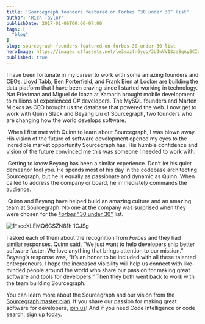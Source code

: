 ```yaml
---
title: 'Sourcegraph founders featured on Forbes “30 under 30” list'
author: 'Rich Taylor'
publishDate: 2017-01-06T00:00-07:00
tags: [
  "blog"
]
slug: sourcegraph-founders-featured-on-forbes-30-under-30-list
heroImage: https://images.ctfassets.net/le3mxztn6yoo/3UJwVV13zaSqAySCIUY8gI/c85ad5e7a09ba7d07115e05b303ee285/1_sccXLEMQ6GSZN81h_1CJSg.png
published: true
---
```




I have been fortunate in my career to work with some amazing founders and CEOs. Lloyd Tabb, Ben Porterfield, and Frank Bien at Looker are building the data platform that I have been craving since I started working in technology. Nat Friedman and Miguel de Icaza at Xamarin brought mobile development to millions of experienced C# developers. The MySQL founders and Marten Mickos as CEO brought us the database that powered the web. I now get to work with Quinn Slack and Beyang Liu of Sourcegraph, two founders who are changing how the world develops software.

 When I first met with Quinn to learn about Sourcegraph, I was blown away. His vision of the future of software development opened my eyes to the incredible market opportunity Sourcegraph has. His humble confidence and vision of the future convinced me this was someone I needed to work with.

 Getting to know Beyang has been a similar experience. Don’t let his quiet demeanor fool you. He spends most of his day in the codebase architecting Sourcegraph, but he is equally as passionate and dynamic as Quinn. When called to address the company or board, he immediately commands the audience.

 Quinn and Beyang have helped build an amazing culture and an amazing team at Sourcegraph. No one at the company was surprised when they were chosen for the [_Forbes_ “30 under 30”](http://www.forbes.com/sites/kathleenchaykowski/2017/01/03/30-under-30-2017-the-young-innovators-transforming-enterprise-tech/#194e1c333754) list.

![1*sccXLEMQ6GSZN81h 1CJSg](//images.contentful.com/le3mxztn6yoo/3UJwVV13zaSqAySCIUY8gI/c85ad5e7a09ba7d07115e05b303ee285/1_sccXLEMQ6GSZN81h_1CJSg.png)

I asked each of them about the recognition from _Forbes_ and they had similar responses. Quinn said, “We just want to help developers ship better software faster. We love anything that brings attention to our mission.” Beyang’s response was, “It’s an honor to be included with all these talented entrepreneurs. I hope the increased visibility will help us connect with like-minded people around the world who share our passion for making great software and tools for developers.” Then they both went back to work with the team building Sourcegraph.

You can learn more about the Sourcegraph and our vision from the [Sourcegraph master plan](https://handbook.sourcegraph.com/company/strategy). If you share our passion for making great software for developers, [join us](https://about.sourcegraph.com/careers)! And if you need Code Intelligence or code search, [sign up](https://sourcegraph.com/) today.
